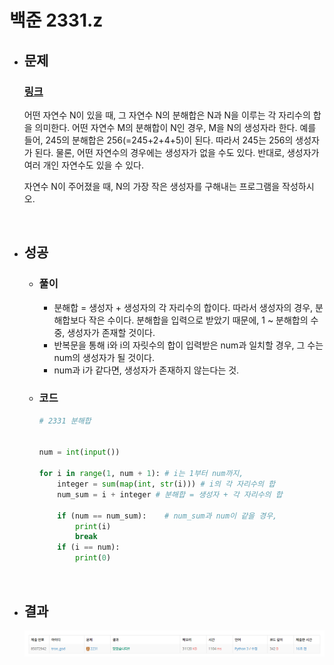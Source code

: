 # 백준 2331.z

- ## 문제
    ### [링크](https://www.acmicpc.net/problem/2331)

    어떤 자연수 N이 있을 때, 그 자연수 N의 분해합은 N과 N을 이루는 각 자리수의 합을 의미한다. 어떤 자연수 M의 분해합이 N인 경우, M을 N의 생성자라 한다. 예를 들어, 245의 분해합은 256(=245+2+4+5)이 된다. 따라서 245는 256의 생성자가 된다. 물론, 어떤 자연수의 경우에는 생성자가 없을 수도 있다. 반대로, 생성자가 여러 개인 자연수도 있을 수 있다.

    자연수 N이 주어졌을 때, N의 가장 작은 생성자를 구해내는 프로그램을 작성하시오.


<br>

- ## 성공

    - ### 풀이
        - 분해합 = 생성자 + 생성자의 각 자리수의 합이다. 따라서 생성자의 경우, 분해합보다 작은 수이다. 분해합을 입력으로 받았기 때문에, 1 ~ 분해합의 수 중, 생성자가 존재할 것이다.
        - 반복문을 통해 i와 i의 자릿수의 합이 입력받은 num과 일치할 경우, 그 수는 num의 생성자가 될 것이다.
        - num과 i가 같다면, 생성자가 존재하지 않는다는 것.

    - ### 코드

        ```python
        # 2331 분해합
        

        num = int(input())

        for i in range(1, num + 1): # i는 1부터 num까지,
            integer = sum(map(int, str(i))) # i의 각 자리수의 합
            num_sum = i + integer # 분해합 = 생성자 + 각 자리수의 합

            if (num == num_sum):    # num_sum과 num이 같을 경우,
                print(i)
                break
            if (i == num):
                print(0)

</br>

- ## 결과

    ![alt text](image/2331_결과.png)